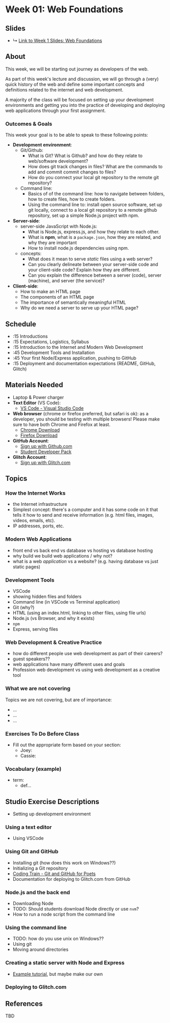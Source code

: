 # Week 01: Web Foundations

## Slides
* ↳ [Link to Week 1 Slides: Web Foundations](https://docs.google.com/presentation/d/1XIUdrdMb3u-Duhg9I7kL0kJz1uhQUeRylDFYlX5dfeg/edit?usp=sharing)


## About

This week, we will be starting out journey as developers of the web. 

As part of this week's lecture and discussion, we will go through a (very) quick history of the web and define some important concepts and definitions related to the internet and web development. 

A majority of the class will be focused on setting up your development environments and getting you into the practice of developing and deploying web applications through your first assignment.


### Outcomes & Goals

This week your goal is to be able to speak to these following points:

* **Development environment**:
  * Git/Github:
    * What is Git? What is Github? and how do they relate to web/software development?
    * How does git track changes in files? What are the commands to add and commit commit changes to files?
    * How do you connect your local git repository to the remote git repository?
  * Command line:
    * Basics of of the command line: how to navigate between folders, how to create files, how to create folders.
    * Using the command line to: install open source software, set up git locally, connect to a local git repository to a remote github repository, set up a simple Node.js project with npm. 
* **Server-side**:
  * server-side JavaScript with Node.js:
    * What is Node.js, express.js, and how they relate to each other.
    * What is **npm**, what is a `package.json`, how they are related, and why they are important
    * How to install node.js dependencies using npm.
  * concepts:
    * What does it mean to serve *static* files using a web server? 
    * Can you clearly delineate between your server-side code and your client-side code? Explain how they are different.
    * Can you explain the difference between a server (code), server (machine), and server (the service)? 
* **Client-side**:
  * How to make an HTML page
  * The components of an HTML page
  * The importance of semantically meaningful HTML
  * Why do we need a server to serve up your HTML page?

<!-- 
### Essential Questions

- What are web applications?
- Why build web applications? Why to not build web applications? 
- What is the internet?
- What is a server? How is is different from a platforms-as-a-service? 
- What do we mean when we say the front-end (client side) vs. the back-end (server side) vs. devOps?
- How does communication work across the internet?
 -->



## Schedule
<!-- Number of total hours the class session will take. Please try to take into account transition time between instruction and hands on exercises if any prep is necessary. -->
- :15 Introductions
- :15 Expectations, Logistics, Syllabus
- :15 Introduction to the Internet and Modern Web Development
- :45 Development Tools and Installation
- :45 Your first Node/Express application, pushing to GitHub
- :15 Deployment and documentation expectations (README, GitHub, Glitch)


## Materials Needed
<!-- What hardware, software, or other materials will students or teachers need for lessons. -->

* Laptop & Power charger
* **Text Editor** (VS Code):
  * [VS Code - Visual Studio Code](https://code.visualstudio.com/)
* **Web browser** (chrome or firefox preferred, but safari is ok): as a developer, you should be testing with multiple browsers! Please make sure to have both Chrome and Firefox at least.
  * [Chrome Download](https://www.google.com/chrome/)
  * [Firefox Download](https://www.mozilla.org/en-US/firefox/new/)
* **GitHub Account**:
  * [Sign up with Github.com](https://github.com/)
  * [Student Developer Pack](https://education.github.com/pack)
* **Glitch Account**:
  * [Sign up with Glitch.com](https://glitch.com/)


## Topics
<!-- This section can have many subheaders (h3's). This should list all of the topic areas, (e.g. Git, Using the command line), with links to guides and references.  -->

### How the Internet Works
- the Internet infrastructure
- Simplest concept: there's a computer and it has some code on it that tells it how to send and receive information (e.g. html files, images, videos, emails, etc).  
- IP addresses, ports, etc.


### Modern Web Applications
- front end vs back end vs database vs hosting vs database hosting
- why build we build web applications / why not?
- what is a web *application* vs a website? (e.g. having database vs just static pages)


### Development Tools
- VSCode 
- showing hidden files and folders
- Command line (in VSCode vs Terminal application)
- Git (why?)
- HTML (using an index.html, linking to other files, using file urls)
- Node.js (vs Browser, and why it exists)
- `npm`
- Express, serving files

### Web Development & Creative Practice
- how do different people use web development as part of their careers?
- guest speakers??
- web applications have many different uses and goals
- Profession web development vs using web development as a creative tool

### What we are not covering

Topics we are not covering, but are of importance:
* ...
* ...
* ...




### Exercises To Do Before Class
<!-- What materials (readings, tasks, exercises) should students complete before class to be prepared for the lesson. -->

* Fill out the appropriate form based on your section:
  * Joey: 
  * Cassie:

### Vocabulary (example)
* term:
  * def...

## Studio Exercise Descriptions
<!-- Descriptions of each exercise or phase of class. Similar to pacing but with more description of steps. -->
- Setting up development environment

### Using a text editor
- Using VSCode

### Using Git and GitHub
- Installing git (how does this work on Windows??)
- Initializing a Git repository
- [Coding Train - Git and GitHub for Poets](https://www.youtube.com/playlist?list=PLRqwX-V7Uu6ZF9C0YMKuns9sLDzK6zoiV)
- Documentation for deploying to Glitch.com from GitHub

### Node.js and the back end
- Downloading Node
- TODO: Should students download Node directly or use `nvm`?
- How to run a node script from the command line

### Using the command line
- TODO: how do you use unix on Windows??
- Using git
- Moving around directories

### Creating a static server with Node and Express
- [Example tutorial](https://alligator.io/nodejs/serving-static-files-in-express/), but maybe make our own

### Deploying to Glitch.com


## References
<!-- Include any sources cited, but not directly linked in the unit. -->

TBD




<!-- 

Notes 

* Short history of the web?

* Blogs to follow
* What we are not going to learn in the class
  * list of topics/themes?
  * knowing what you know vs what you don't yet!
* Doing web development vs. working professionally as a developer vs. working professionally as a developer in industry vs. studio, etc
* Conceptual overview of how the web works?
* Overview of terms
* Clarification of terms
  * e.g. server vs platform as a service 
  * e.g. serverside javascript vs serverside XYZ
* The browser and the DOM
* Development tools 
  * git / github
  * text edior (vs code ) 
  * iterm2 or equivalent?
  * glitch account and/or heroku?

* Practice:
  * Git exercise + build a simple webpage
  * connecting github repo to glitch
  
* additional thoughts:
  * thinking about when to build from scratch vs. using templates. 
  * javascript patterns
    * think about state management, not polluting global scope, etc. 
    * e.g. pub-sub, MVC, MVVM, etc

-->

<!-- 

### Lecture
* Course overview & logistics
* Web Foundations:
  * in concept
  * in practice

### Studio
* warm up

### Assignment
* Part 0: Setup your development environment
  * Git/Github
  * Command-line tools
  * Install node.js
* Part 1: Create a simple webpage using HTML. It could be a point and click game, a quiz, a choose-your-own-adventure story, fiction, poetry, or art. 
* Part 2: Create a Node.js HTTP server to serve your file(s).
* Part 3: Push your project to a repository on GitHub
* Part 4: Deploy to Glitch by importing from GitHub
 -->